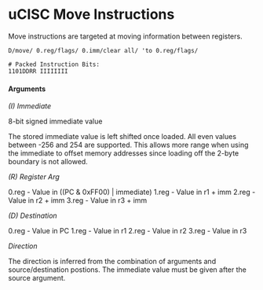 # uCISC Move Instructions

Move instructions are targeted at moving information between registers.

```
D/move/ 0.reg/flags/ 0.imm/clear all/ 'to 0.reg/flags/

# Packed Instruction Bits:
1101DDRR IIIIIIII
```

#### Arguments

*(I) Immediate*

8-bit signed immediate value

The stored immediate value is left shifted once loaded.
All even values between -256 and 254 are supported. This
allows more range when using the immediate to offset memory
addresses since loading off the 2-byte boundary is not allowed.

*(R) Register Arg*

0.reg - Value in ((PC & 0xFF00) | immediate)
1.reg - Value in r1 + imm
2.reg - Value in r2 + imm
3.reg - Value in r3 + imm

*(D) Destination*

0.reg - Value in PC
1.reg - Value in r1
2.reg - Value in r2
3.reg - Value in r3

*Direction*

The direction is inferred from the combination of arguments and
source/destination postions. The immediate value must be given
after the source argument.

